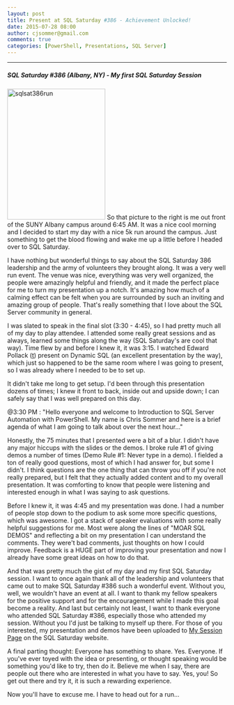 ```yaml
---
layout: post
title: Present at SQL Saturday #386 - Achievement Unlocked!
date: 2015-07-28 08:00
author: cjsommer@gmail.com
comments: true
categories: [PowerShell, Presentations, SQL Server]
---
```

<hr>
<h5>SQL Saturday #386 (Albany, NY) - My first SQL Saturday Session</h5>
<img src="http://www.cjsommer.com/wp-content/uploads/2015/07/sqlsat386run-225x300.jpg" alt="sqlsat386run" width="225" height="300" class="alignright size-medium wp-image-846" />
So that picture to the right is me out front of the SUNY Albany campus around 6:45 AM. It was a nice cool morning and I decided to start my day with a nice 5k run around the campus. Just something to get the blood flowing and wake me up a little before I headed over to SQL Saturday.

I have nothing but wonderful things to say about the SQL Saturday 386 leadership and the army of volunteers they brought along. It was a very well run event. The venue was nice, everything was very well organized, the people were amazingly helpful and friendly, and it made the perfect place for me to turn my presentation up a notch. It's amazing how much of a calming effect can be felt when you are surrounded by such an inviting and amazing group of people. That's really something that I love about the SQL Server community in general. 

I was slated to speak in the final slot (3:30 - 4:45), so I had pretty much all of my day to play attendee. I attended some really great sessions and as always, learned some things along the way (SQL Saturday's are cool that way). Time flew by and before I knew it, it was 3:15. I watched Edward Pollack (<a href="https://twitter.com/EdwardPollack">t</a>) present on Dynamic SQL (an excellent presentation by the way), which just so happened to be the same room where I was going to present, so I was already where I needed to be to set up.

It didn't take me long to get setup. I'd been through this presentation dozens of times; I knew it front to back, inside out and upside down; I can safely say that I was well prepared on this day.

@3:30 PM : "Hello everyone and welcome to Introduction to SQL Server Automation with PowerShell. My name is Chris Sommer and here is a brief agenda of what I am going to talk about over the next hour..."

Honestly, the 75 minutes that I presented were a bit of a blur. I didn't have any major hiccups with the slides or the demos. I broke rule #1 of giving demos a number of times (Demo Rule #1: Never type in a demo). I fielded a ton of really good questions, most of which I had answer for, but some I didn't. I think questions are the one thing that can throw you off if you're not really prepared, but I felt that they actually added content and to my overall presentation. It was comforting to know that people were listening and interested enough in what I was saying to ask questions. 

Before I knew it, it was 4:45 and my presentation was done. I had a number of people stop down to the podium to ask some more specific questions, which was awesome. I got a stack of speaker evaluations with some really helpful suggestions for me. Most were along the lines of "MOAR SQL DEMOS" and reflecting a bit on my presentation I can understand the comments. They were't bad comments, just thoughts on how I could improve. Feedback is a HUGE part of improving your presentation and now I already have some great ideas on how to do that.

And that was pretty much the gist of my day and my first SQL Saturday session. I want to once again thank all of the leadership and volunteers that came out to make SQL Saturday #386 such a wonderful event. Without you, well, we wouldn't have an event at all. I want to thank my fellow speakers for the positive support and for the encouragement while I made this goal become a reality. And last but certainly not least, I want to thank everyone who attended SQL Saturday #386, especially those who attended my session. Without you I'd just be talking to myself up there. For those of you interested, my presentation and demos have been uploaded to <a href="http://www.sqlsaturday.com/386/Sessions/Details.aspx?sid=37179" target="_blank">My Session Page</a> on the SQL Saturday website.

A final parting thought: Everyone has something to share. Yes. Everyone. If you've ever toyed with the idea or presenting, or thought speaking would be something you'd like to try, then do it. Believe me when I say, there are people out there who are interested in what you have to say. Yes, you! So get out there and try it, it is such a rewarding experience. 

Now you'll have to excuse me. I have to head out for a run...

